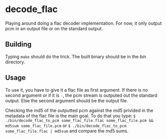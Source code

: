 decode_flac
===========

Playing around doing a flac decoder implementation. For now, it only output pcm
in an output file or on the standard output.

## Building

Typing `make` should do the trick. The built binary should be in the *bin*
directory.

## Usage

To use it, you have to give it a flac file as first argument. If there is no
second argument or if it is `-`, the pcm stream is outputed out the standard
output. Else the second argument should be the output file.

Checking the md5 of the outputted pcm against the md5 privided in the metadata
of the flac file is the main goal. To do that you type:
`$ ./bin/decode_flac_to_pcm some_flac_file.flac some_flac_file.pcm && md5sum
some_flac_file.pcm`
or
`$ ./bin/decode_flac_to_pcm some_flac_file.flac | md5sum`
and compare the md5 sums.
